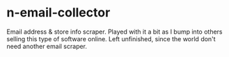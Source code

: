# n-email-collector
Email address & store info scraper. Played with it a bit as I bump into others selling this type of software online. Left unfinished, since the world don't need another email scraper. 


